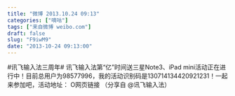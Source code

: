 ```yaml
---
title: "微博 2013.10.24 09:13"
categories: ["嘀咕"]
tags: ["来自微博 weibo.com"]
draft: false
slug: "F9iwM9"
date: "2013-10-24 09:13:00"
---
```


<p>#讯飞输入法三周年# 讯飞输入法第“亿”时间送三星Note3、iPad mini活动正在进行中！目前总用户为98577996，我的活动识别码是130714134420921231！一起来参加吧，活动地址： O网页链接  （分享自 @讯飞输入法） ​​​​</p>
